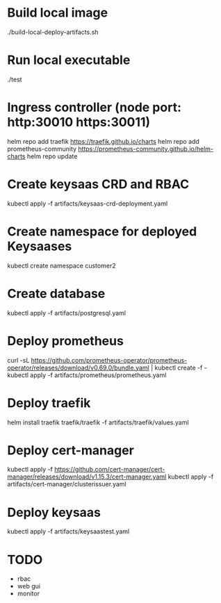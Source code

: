 # Build local image
./build-local-deploy-artifacts.sh
# Run local executable
./test  

# Ingress controller (node port: http:30010 https:30011)
helm repo add traefik https://traefik.github.io/charts
helm repo add prometheus-community https://prometheus-community.github.io/helm-charts
helm repo update


# Create keysaas CRD and RBAC
kubectl apply -f artifacts/keysaas-crd-deployment.yaml
# Create namespace for deployed Keysaases
kubectl create namespace customer2
# Create database
kubectl apply -f artifacts/postgresql.yaml
# Deploy prometheus
curl -sL https://github.com/prometheus-operator/prometheus-operator/releases/download/v0.69.0/bundle.yaml | kubectl create -f -
kubectl apply -f artifacts/prometheus/prometheus.yaml
# Deploy traefik
helm install traefik traefik/traefik -f artifacts/traefik/values.yaml
# Deploy cert-manager
kubectl apply -f https://github.com/cert-manager/cert-manager/releases/download/v1.15.3/cert-manager.yaml
kubectl apply -f artifacts/cert-manager/clusterissuer.yaml


# Deploy keysaas
kubectl apply -f artifacts/keysaastest.yaml

# TODO  
- rbac
- web gui
- monitor
